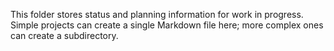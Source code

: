 This folder stores status and planning information for work in progress.
Simple projects can create a single Markdown file here; more complex ones can create a subdirectory.
